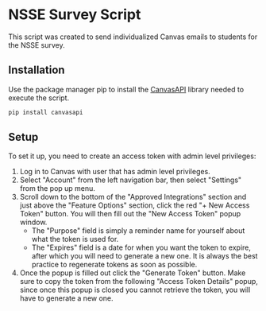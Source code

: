 # NSSE Survey Script

This script was created to send individualized Canvas emails to students for the NSSE survey.

## Installation

Use the package manager pip to install the [CanvasAPI](https://canvasapi.readthedocs.io/en/latest/) library needed to execute the script.
```bash
pip install canvasapi
```

## Setup

To set it up, you need to create an access token with admin level privileges:
1. Log in to Canvas with user that has admin level privileges.
2. Select "Account" from the left navigation bar, then select "Settings" from the pop up menu.
3. Scroll down to the bottom of the "Approved Integrations" section and just above the "Feature Options" section, click the red "+ New Access Token" button. You will then fill out the "New Access Token" popup window.
    * The "Purpose" field is simply a reminder name for yourself about what the token is used for.
    * The "Expires" field is a date for when you want the token to expire, after which you will need to generate a new one. It is always the best practice to regenerate tokens as soon as possible.
4. Once the popup is filled out click the "Generate Token" button. Make sure to copy the token from the following "Access Token Details" popup, since once this popup is closed you cannot retrieve the token, you will have to generate a new one.

